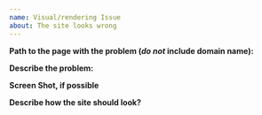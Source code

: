 ```yaml
---
name: Visual/rendering Issue
about: The site looks wrong
---
```


**Path to the page with the problem (_do not_ include domain name):**

**Describe the problem:**

**Screen Shot, if possible**

**Describe how the site should look?**
